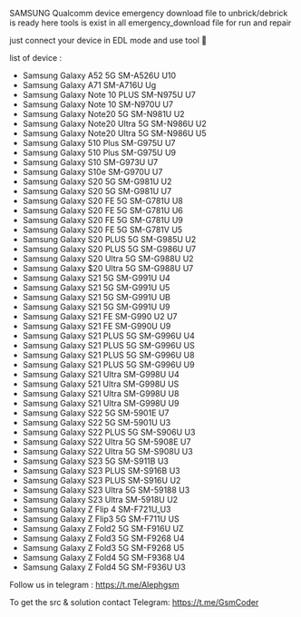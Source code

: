 SAMSUNG Qualcomm device emergency download file to unbrick/debrick is ready here
tools is exist in all emergency_download file for run and repair

just connect your device in EDL mode and use tool 🙂

list of device :
* Samsung Galaxy A52 5G SM-A526U U10 
* Samsung Galaxy A71 SM-A716U Ug 
* Samsung Galaxy Note 10 PLUS SM-N975U U7 
* Samsung Galaxy Note 10 SM-N970U U7 
* Samsung Galaxy Note20 5G SM-N981U U2 
* Samsung Galaxy Note20 Ultra 5G SM-N986U U2 
* Samsung Galaxy Note20 Ultra 5G SM-N986U U5 
* Samsung Galaxy 510 Plus SM-G975U U7 
* Samsung Galaxy 510 Plus SM-G975U U9 
* Samsung Galaxy S10 SM-G973U U7 
* Samsung Galaxy S10e SM-G970U U7 
* Samsung Galaxy S20 5G SM-G981U U2 
* Samsung Galaxy S20 5G SM-G981U U7 
* Samsung Galaxy S20 FE 5G SM-G781U U8 
* Samsung Galaxy S20 FE 5G SM-G781U U6 
* Samsung Galaxy S20 FE 5G SM-G781U U9 
* Samsung Galaxy S20 FE 5G SM-G781V U5 
* Samsung Galaxy S20 PLUS 5G SM-G985U U2 
* Samsung Galaxy S20 PLUS 5G SM-G986U U7 
* Samsung Galaxy S20 Ultra 5G SM-G988U U2 
* Samsung Galaxy $20 Ultra 5G SM-G988U U7 
* Samsung Galaxy S21 5G SM-G991U U4 
* Samsung Galaxy S21 5G SM-G991U U5 
* Samsung Galaxy S21 5G SM-G991U UB 
* Samsung Galaxy S21 5G SM-G991U U9 
* Samsung Galaxy S21 FE SM-G990 U2 U7 
* Samsung Galaxy S21 FE SM-G990U U9
* Samsung Galaxy S21 PLUS 5G SM-G996U U4 
* Samsung Galaxy S21 PLUS 5G SM-G996U US 
* Samsung Galaxy S21 PLUS 5G SM-G996U U8 
* Samsung Galaxy S21 PLUS 5G SM-G996U U9 
* Samsung Galaxy S21 Ultra SM-G998U U4
* Samsung Galaxy 521 Ultra SM-G998U US 
* Samsung Galaxy S21 Ultra SM-G998U U8 
* Samsung Galaxy S21 Ultra SM-G998U U9 
* Samsung Galaxy S22 5G SM-5901E U7 
* Samsung Galaxy S22 5G SM-5901U U3 
* Samsung Galaxy S22 PLUS 5G SM-S906U U3 
* Samsung Galaxy S22 Ultra 5G SM-5908E U7 
* Samsung Galaxy S22 Ultra 5G SM-S908U U3 
* Samsung Galaxy S23 5G SM-S911B U3 
* Samsung Galaxy S23 PLUS SM-S916B U3 
* Samsung Galaxy S23 PLUS SM-S916U U2 
* Samsung Galaxy S23 Ultra 5G SM-59188 U3 
* Samsung Galaxy S23 Ultra SM-5918U U2 
* Samsung Galaxy Z Flip 4 SM-F721U_U3 
* Samsung Galaxy Z Flip3 5G SM-F711U US 
* Samsung Galaxy Z Fold2 5G SM-F916U UZ 
* Samsung Galaxy Z Fold3 5G SM-F9268 U4 
* Samsung Galaxy Z Fold3 5G SM-F9268 U5 
* Samsung Galaxy Z Fold4 5G SM-F9368 U4 
* Samsung Galaxy Z Fold4 5G SM-F936U U3

Follow us in telegram : https://t.me/Alephgsm

To get the src & solution contact Telegram: https://t.me/GsmCoder
